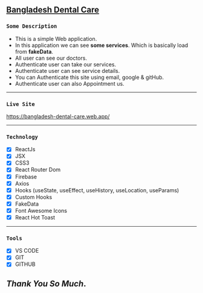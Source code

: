 ## [Bangladesh Dental Care](https://bangladesh-dental-care.web.app/)

### `Some Description`

- This is a simple Web application.
- In this application we can see **some services**. Which is basically load from **fakeData**.
- All user can see our doctors.
- Authenticate user can take our services.
- Authenticate user can see service details.
- You can Authenticate this site using email, google & gitHub.
- Authenticate user can also Appointment us.

---

### `Live Site`

https://bangladesh-dental-care.web.app/

---

### `Technology`

- [x] ReactJs
- [x] JSX
- [x] CSS3
- [x] React Router Dom
- [x] Firebase
- [x] Axios
- [x] Hooks (useState, useEffect, useHistory, useLocation, useParams)
- [x] Custom Hooks
- [x] FakeData
- [x] Font Awesome Icons
- [x] React Hot Toast

---

### `Tools`

- [x] VS CODE
- [x] GIT
- [x] GITHUB

## _Thank You So Much_.
